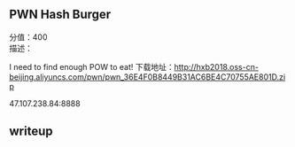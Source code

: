 ##  PWN  Hash Burger
分值：400  
描述：  

I need to find enough POW to eat! 下载地址：http://hxb2018.oss-cn-beijing.aliyuncs.com/pwn/pwn_36E4F0B8449B31AC6BE4C70755AE801D.zip

47.107.238.84:8888

##  writeup